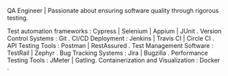 QA Engineer | Passionate about ensuring software quality through rigorous testing.

Test automation frameworks : Cypress | Selenium | Appium | JUnit .
Version Control Systems : Git .
CI/CD Deployment : Jenkins | Travis CI | Circle CI .
API Testing Tools : Postman | RestAssured .
Test Management Software : TestRail | Zephyr .
Bug Tracking Systems : Jira | Bugzilla .
Performance Testing Tools : JMeter | Gatling.
Containerization and Visualization : Docker .
